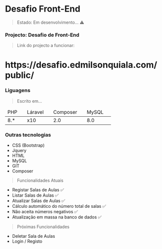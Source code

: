 # Desafio Front-End
> Estado: Em desenvolvimento... ⚠️

### Projecto: Desafio de Front-End
> Link do projecto a funcionar:
<h1> https://desafio.edmilsonquiala.com/public/ </h1>

### Liguagens
> Escrito em...

<table>
    <thead>
        <td>PHP<td>
        <td>Láravel<td>
        <td>Composer<td>
        <td>MySQL<td>
    </thead>
    <tbody>
        <td>8.*<td>
        <td>x10<td>
        <td>2.0<td>
        <td>8.0<td>
    </tbody>
</table>

### Outras tecnologias
+ CSS (Bootstrap)
+ Jquery
+ HTML
+ MySQL
+ GIT
+ Composer

> Funcionalidades Atuais
* Registar Salas de Aulas ✅
* Listar Salas de Aulas ✅
* Atualizar Salas de Aulas ✅
* Cálculo automático do número total de salas ✅
* Não aceita números negativos ✅
* Atualização em massa na banco de dados ✅

> Próximas Funcionalidades
- Deletar Sala de Aulas
- Login / Registo


